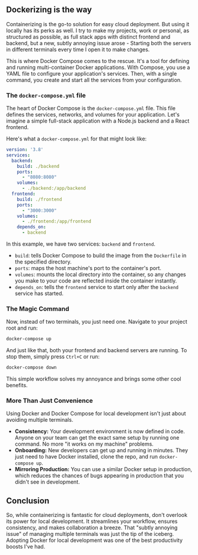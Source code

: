 ## Dockerizing is the way

Containerizing is the go-to solution for easy cloud deployment. But using it locally has its perks as well. I try to make my projects, work or personal, as structured as possible, as full stack apps with distinct frontend and backend, but a new, subtly annoying issue arose - Starting both the servers in different terminals every time I open it to make changes.

This is where Docker Compose comes to the rescue. It's a tool for defining and running multi-container Docker applications. With Compose, you use a YAML file to configure your application's services. Then, with a single command, you create and start all the services from your configuration.

### The `docker-compose.yml` file

The heart of Docker Compose is the `docker-compose.yml` file. This file defines the services, networks, and volumes for your application. Let's imagine a simple full-stack application with a Node.js backend and a React frontend.

Here's what a `docker-compose.yml` for that might look like:

```yaml
version: '3.8'
services:
  backend:
    build: ./backend
    ports:
      - "8080:8080"
    volumes:
      - ./backend:/app/backend
  frontend:
    build: ./frontend
    ports:
      - "3000:3000"
    volumes:
      - ./frontend:/app/frontend
    depends_on:
      - backend
```

In this example, we have two services: `backend` and `frontend`.

- `build`: tells Docker Compose to build the image from the `Dockerfile` in the specified directory.
- `ports`: maps the host machine's port to the container's port.
- `volumes`: mounts the local directory into the container, so any changes you make to your code are reflected inside the container instantly.
- `depends_on`: tells the `frontend` service to start only after the `backend` service has started.

### The Magic Command

Now, instead of two terminals, you just need one. Navigate to your project root and run:

```bash
docker-compose up
```

And just like that, both your frontend and backend servers are running. To stop them, simply press `Ctrl+C` or run:

```bash
docker-compose down
```

This simple workflow solves my annoyance and brings some other cool benefits.

### More Than Just Convenience

Using Docker and Docker Compose for local development isn't just about avoiding multiple terminals.

- **Consistency:** Your development environment is now defined in code. Anyone on your team can get the exact same setup by running one command. No more "it works on my machine" problems.
- **Onboarding:** New developers can get up and running in minutes. They just need to have Docker installed, clone the repo, and run `docker-compose up`.
- **Mirroring Production:** You can use a similar Docker setup in production, which reduces the chances of bugs appearing in production that you didn't see in development.

## Conclusion

So, while containerizing is fantastic for cloud deployments, don't overlook its power for local development. It streamlines your workflow, ensures consistency, and makes collaboration a breeze. That "subtly annoying issue" of managing multiple terminals was just the tip of the iceberg. Adopting Docker for local development was one of the best productivity boosts I've had.